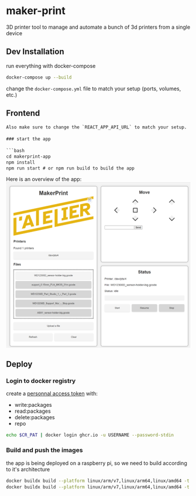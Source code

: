 # maker-print


3D printer tool to manage and automate a bunch of 3d printers from a single device

## Dev Installation

run everything with docker-compose

```bash
docker-compose up --build
```

change the `docker-compose.yml` file to match your setup (ports, volumes, etc.)

## Frontend

```
Also make sure to change the `REACT_APP_API_URL` to match your setup.

### start the app

```bash
cd makerprint-app
npm install
npm run start # or npm run build to build the app
```

Here is an overview of the app:
![overview](ressources/overview.png)

## Deploy


### Login to docker registry

create a [personnal access token](https://github.com/settings/tokens) with:
- write:packages
- read:packages
- delete:packages
- repo

```bash
echo $CR_PAT | docker login ghcr.io -u USERNAME --password-stdin
```

### Build and push the images

the app is being deployed on a raspberry pi, so we need to build according to it's architecture
```bash
docker buildx build --platform linux/arm/v7,linux/arm64,linux/amd64 -t ghcr.io/atelier-epita/makerprint-api:latest --push ./makerprint
docker buildx build --platform linux/arm/v7,linux/arm64,linux/amd64 -t ghcr.io/atelier-epita/makerprint-web:latest --push ./makerprint-web
```
